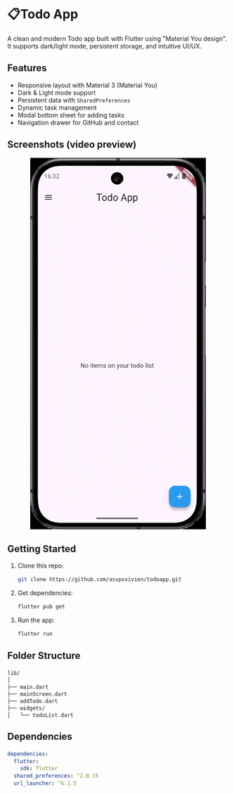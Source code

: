 
# 📋Todo App

A clean and modern Todo app built with Flutter using "Material You design". It supports dark/light mode, persistent storage, and intuitive UI/UX.

##  Features

-  Responsive layout with Material 3 (Material You)
-  Dark & Light mode support
-  Persistent data with `SharedPreferences`
-  Dynamic task management
-  Modal bottom sheet for adding tasks
-  Navigation drawer for GitHub and contact

##  Screenshots (video preview)

<p align="center">
  <img src="assets/todo_app_screen.gif" alt="Demo" />
</p>


##  Getting Started

1. Clone this repo:
   ```bash
   git clone https://github.com/asvpxvivien/todoapp.git
   ```

2. Get dependencies:
   ```bash
   flutter pub get
   ```

3. Run the app:
   ```bash
   flutter run
   ```

##  Folder Structure

```
lib/
│
├── main.dart
├── mainScreen.dart
├── addTodo.dart
├── widgets/
│   └── todoList.dart
```

##  Dependencies

```yaml
dependencies:
  flutter:
    sdk: flutter
  shared_preferences: ^2.0.15
  url_launcher: ^6.1.5
```
